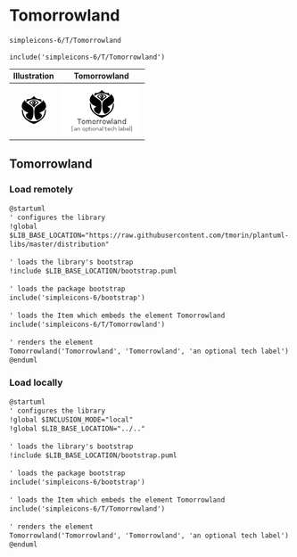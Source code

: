 # Tomorrowland


```text
simpleicons-6/T/Tomorrowland
```

```text
include('simpleicons-6/T/Tomorrowland')
```



| Illustration | Tomorrowland |
| :---: | :---: |
| ![illustration for Illustration](../../simpleicons-6/T/Tomorrowland.png) | ![illustration for Tomorrowland](../../simpleicons-6/T/Tomorrowland.Local.png) |




## Tomorrowland

### Load remotely
```plantuml
@startuml
' configures the library
!global $LIB_BASE_LOCATION="https://raw.githubusercontent.com/tmorin/plantuml-libs/master/distribution"

' loads the library's bootstrap
!include $LIB_BASE_LOCATION/bootstrap.puml

' loads the package bootstrap
include('simpleicons-6/bootstrap')

' loads the Item which embeds the element Tomorrowland
include('simpleicons-6/T/Tomorrowland')

' renders the element
Tomorrowland('Tomorrowland', 'Tomorrowland', 'an optional tech label')
@enduml
```

### Load locally
```plantuml
@startuml
' configures the library
!global $INCLUSION_MODE="local"
!global $LIB_BASE_LOCATION="../.."

' loads the library's bootstrap
!include $LIB_BASE_LOCATION/bootstrap.puml

' loads the package bootstrap
include('simpleicons-6/bootstrap')

' loads the Item which embeds the element Tomorrowland
include('simpleicons-6/T/Tomorrowland')

' renders the element
Tomorrowland('Tomorrowland', 'Tomorrowland', 'an optional tech label')
@enduml
```

